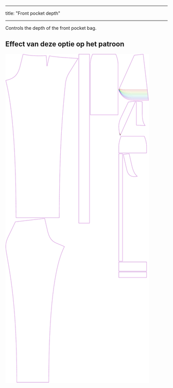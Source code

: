 - - -
title: "Front pocket depth"
- - -

Controls the depth of the front pocket bag.

## Effect van deze optie op het patroon

![This image shows the effect of this option by superimposing several variants that have a different value for this option](charlie_frontpocketdepth_sample.svg "Effect of this option on the pattern")
